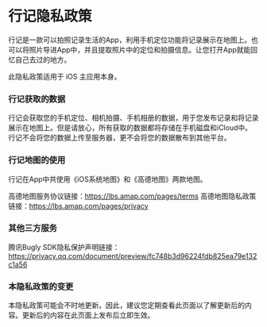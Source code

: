 # 行记隐私政策

行记是一款可以拍照记录生活的App，利用手机定位功能将记录展示在地图上。也可以将照片导进App中，并且提取照片中的定位和拍摄信息。让您打开App就能回忆自己去过的地方。

此隐私政策适用于 iOS 主应用本身。

### 行记获取的数据
行记会获取您的手机定位、相机拍摄、手机相册的数据，用于您发布记录和将记录展示在地图上。但是请放心，所有获取的数据都将存储在手机磁盘和iCloud中。行记不会将您的数据上传至服务器，更不会将您的数据散布到其他平台。

### 行记地图的使用
行记在App中共使用《iOS系统地图》和《高德地图》两款地图。

高德地图服务协议链接：https://lbs.amap.com/pages/terms
高德地图隐私政策链接：https://lbs.amap.com/pages/privacy

### 其他三方服务
腾讯Bugly SDK隐私保护声明链接：https://privacy.qq.com/document/preview/fc748b3d96224fdb825ea79e132c1a56

### 本隐私政策的变更
本隐私政策可能会不时地更新。因此，建议您定期查看此页面以了解更新后的内容。更新后的内容在此页面上发布后立即生效。